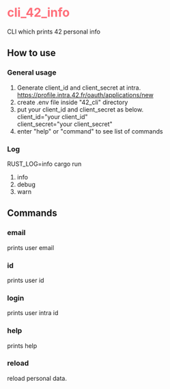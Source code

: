 # <span style="color: rgb(255, 111, 122)"> cli_42_info </span>
CLI which prints 42 personal info

## How to use
### General usage
1. Generate client_id and client_secret at intra.\
https://profile.intra.42.fr/oauth/applications/new 
2. create .env file inside "42_cli" directory
3. put your client_id and client_secret as below. \
	client_id="your client_id" \
	client_secret="your client_secret"
4. enter "help" or "command" to see list of commands

### Log
RUST_LOG=info cargo run

1. info
2. debug
3. warn

## Commands
### email
prints user email
### id
prints user id
### login
prints user intra id
### help
prints help
### reload
reload personal data.

